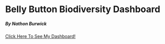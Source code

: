 # Belly Button Biodiversity Dashboard
##### By Nathon Burwick

[Click Here To See My Dashboard!](https://nburwick.github.io/belly-button-challenge)
